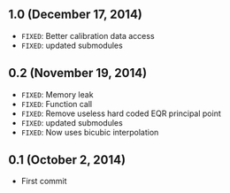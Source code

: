 ## 1.0 (December 17, 2014)
- `FIXED`: Better calibration data access
- `FIXED`: updated submodules

## 0.2 (November 19, 2014)
- `FIXED`: Memory leak
- `FIXED`: Function call
- `FIXED`: Remove useless hard coded EQR principal point
- `FIXED`: updated submodules
- `FIXED`: Now uses bicubic interpolation

## 0.1 (October 2, 2014)
- First commit
